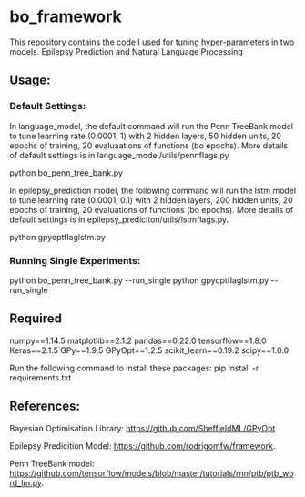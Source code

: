 # bo_framework


This repository contains the code I used for tuning hyper-parameters in two models.
Epilepsy Prediction and Natural Language Processing


## Usage:

### Default Settings:

In language_model, the default command will run the Penn TreeBank model to tune learning rate (0.0001, 1) with 2 hidden layers, 50 hidden units, 20 epochs of training, 20 evaluaations of functions (bo epochs). More details of default settings is in language_model/utils/pennflags.py

python bo_penn_tree_bank.py

In epilepsy_prediction model, the following command will run the lstm model to tune learning rate (0.0001, 0.1) with 2 hidden layers, 200 hidden units, 20 epochs of training, 20 evaluations of functions (bo epochs). More details of default settings is in epilepsy_prediciton/utils/lstmflags.py. 

python gpyoptflaglstm.py 

### Running Single Experiments:
python bo_penn_tree_bank.py --run_single
python gpyoptflaglstm.py --run_single


## Required
numpy==1.14.5
matplotlib==2.1.2
pandas==0.22.0
tensorflow==1.8.0
Keras==2.1.5
GPy==1.9.5
GPyOpt==1.2.5
scikit_learn==0.19.2
scipy==1.0.0

Run the following command to install these packages:
pip install -r requirements.txt


## References:
Bayesian Optimisation Library:
https://github.com/SheffieldML/GPyOpt

Epilepsy Predicition Model: 
https://github.com/rodrigomfw/framework.

Penn TreeBank model: 
https://github.com/tensorflow/models/blob/master/tutorials/rnn/ptb/ptb_word_lm.py.





